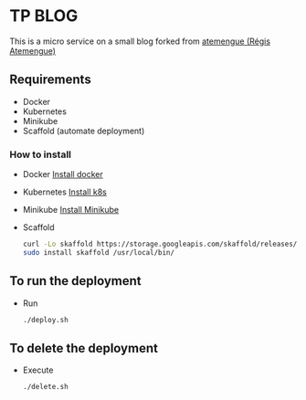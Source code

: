 # TP BLOG

This is a micro service on a small blog forked from [atemengue (Régis Atemengue)](https://github.com/atemengue/tp-blog)

## Requirements

- Docker
- Kubernetes
- Minikube
- Scaffold (automate deployment)

### How to install

- Docker [Install docker](https://www.digitalocean.com/community/tutorials/how-to-install-and-use-docker-on-ubuntu-20-04)

- Kubernetes [Install k8s](https://kubernetes.io/docs/tasks/tools/install-kubectl-linux/)

- Minikube [Install Minikube](https://kubernetes.io/fr/docs/tasks/tools/install-minikube/)

- Scaffold

    ```bash
    curl -Lo skaffold https://storage.googleapis.com/skaffold/releases/latest/skaffold-linux-amd64 && \
    sudo install skaffold /usr/local/bin/
    ```



## To run the deployment

- Run

    ```bash
    ./deploy.sh
    ```

## To delete the deployment

- Execute

    ```bash
    ./delete.sh
    ```
